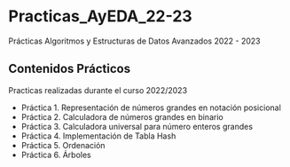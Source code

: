 # Practicas_AyEDA_22-23
Prácticas Algoritmos y Estructuras de Datos Avanzados 2022 - 2023

## Contenidos Prácticos
Practicas realizadas durante el curso 2022/2023

- Práctica 1. Representación de números grandes en notación posicional
- Práctica 2. Calculadora de números grandes en binario 
- Práctica 3. Calculadora universal para número enteros grandes 
- Práctica 4. Implementación de Tabla Hash
- Práctica 5. Ordenación 
- Práctica 6. Árboles
